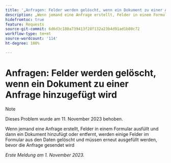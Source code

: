 ```yaml
---
title: '„Anfragen: Felder werden gelöscht, wenn ein Dokument zu einer Anfrage hinzugefügt wird“'
description: „Wenn jemand eine Anfrage erstellt, Felder in einem Formular ausfüllt und dann ein Dokument hinzufügt oder entfernt, werden einige Felder im Formular aus den Daten gelöscht und müssen erneut ausgefüllt werden, bevor die Anfrage gesendet wird.“
hidefromtoc: true
feature: Requests
source-git-commit: 6d6d3c180a739413f28f132a23b4d91ad1b80c72
workflow-type: tm+mt
source-wordcount: '114'
ht-degree: 100%

---
```



# Anfragen: Felder werden gelöscht, wenn ein Dokument zu einer Anfrage hinzugefügt wird

>[!NOTE]
>
>Dieses Problem wurde am 11. November 2023 behoben.

Wenn jemand eine Anfrage erstellt, Felder in einem Formular ausfüllt und dann ein Dokument hinzufügt oder entfernt, werden einige Felder im Formular aus den Daten gelöscht und müssen erneut ausgefüllt werden, bevor die Anfrage gesendet wird

_Erste Meldung am 1. November 2023._
